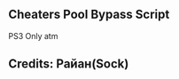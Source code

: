 Cheaters Pool Bypass Script 
---------------------------------------------------
PS3 Only atm

Credits: Райан(Sock)
--------------------------------------------------

